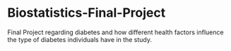 # Biostatistics-Final-Project
Final Project regarding diabetes and how different health factors influence the type of diabetes individuals have in the study.

